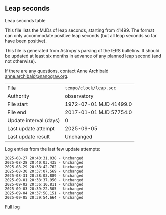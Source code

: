 
## Leap seconds

Leap seconds table

This file lists the MJDs of leap seconds, starting from 41499.
The format can only accommodate positive leap seconds (but all
leap seconds so far have been positive).

This file is generated from Astropy's parsing of the IERS
bulletins. It should be updated at least six months in advance
of any planned leap second (and not otherwise).

If there are any questions, contact Anne Archibald
<anne.archibald@nanograv.org>.

|     |     |
|:--- |:--- |
| File | `tempo/clock/leap.sec` |
| Authority | observatory |
| File start | 1972-07-01 MJD 41499.0 |
| File end | 2017-01-01 MJD 57754.0 |
| Update interval (days) | 0 |
| Last update attempt | 2025-09-05 |
| Last update result | Unchanged |

Log entries from the last few update attempts:
```
2025-08-27 20:40:31.038 - Unchanged
2025-08-28 20:40:03.435 - Unchanged
2025-08-29 20:38:42.762 - Unchanged
2025-08-30 20:37:07.569 - Unchanged
2025-08-31 20:38:03.889 - Unchanged
2025-09-01 20:38:37.950 - Unchanged
2025-09-02 20:36:10.811 - Unchanged
2025-09-03 20:39:22.505 - Unchanged
2025-09-04 20:37:58.151 - Unchanged
2025-09-05 20:39:54.664 - Unchanged
```
[Full log](https://raw.githubusercontent.com/ipta/pulsar-clock-corrections/main/log/tempo/clock/leap.sec.log)
